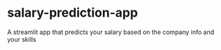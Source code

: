 # salary-prediction-app
A streamlit app that predicts your salary based on the company info and your skills
